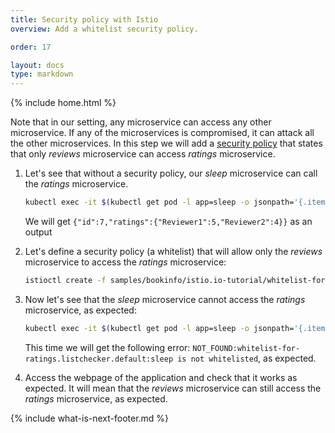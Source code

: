 ```yaml
---
title: Security policy with Istio
overview: Add a whitelist security policy.

order: 17

layout: docs
type: markdown
---
```

{% include home.html %}

Note that in our setting, any microservice can access any other microservice. If any of the microservices is compromised, it can attack all the other microservices.
In this step we will add a [security policy]({{home}}/docs/reference/config/istio.mixer.v1.config.html) that states that only _reviews_ microservice can access _ratings_ microservice.

1. Let's see that without a security policy, our _sleep_ microservice can call the _ratings_ microservice.
   ```bash
   kubectl exec -it $(kubectl get pod -l app=sleep -o jsonpath='{.items[0].metadata.name}') -- curl http://ratings:9080/ratings/7
   ```

   We will get `{"id":7,"ratings":{"Reviewer1":5,"Reviewer2":4}}` as an output

2. Let's define a security policy (a whitelist) that will allow only the _reviews_ microservice to access the _ratings_ microservice:
   ```bash
   istioctl create -f samples/bookinfo/istio.io-tutorial/whitelist-for-ratings.yaml
   ```

3. Now let's see that the _sleep_ microservice cannot access the _ratings_ microservice, as expected:
   ```bash
   kubectl exec -it $(kubectl get pod -l app=sleep -o jsonpath='{.items[0].metadata.name}') -- curl http://ratings:9080/ratings/7
   ```

   This time we will get the following error: `NOT_FOUND:whitelist-for-ratings.listchecker.default:sleep is not whitelisted`, as expected.

4. Access the webpage of the application and check that it works as expected. It will mean that the _reviews_ microservice can still access the _ratings_ microservice, as expected.

{% include what-is-next-footer.md %}
